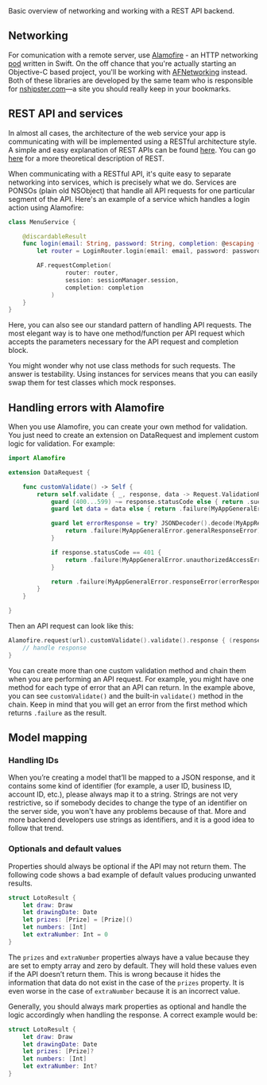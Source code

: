 <div class="markdown-output__summary">
  Basic overview of networking and working with a REST API backend.
</div>

## Networking
For comunication with a remote server, use [Alamofire](https://github.com/Alamofire/Alamofire) - an HTTP networking [pod](https://cocoapods.org/) written in Swift. On the off chance that you're actually starting an Objective-C based project, you'll be working with [AFNetworking](https://github.com/AFNetworking/AFNetworking) instead. Both of these libraries are developed by the same team who is responsible for [nshipster.com](http://nshipster.com/)—a site you should really keep in your bookmarks.

## REST API and services
In almost all cases, the architecture of the web service your app is communicating with will be implemented using a RESTful architecture style. A simple and easy explanation of REST APIs can be found [here](http://searchsoa.techtarget.com/definition/REST). You can go [here](https://en.wikipedia.org/wiki/Representational_state_transfer) for a more theoretical description of REST.

When communicating with a RESTful API, it's quite easy to separate networking into services, which is precisely what we do. Services are PONSOs (plain old NSObject) that handle all API requests for one particular segment of the API. Here's an example of a service which handles a login action using Alamofire:

```swift
class MenuService {

    @discardableResult
    func login(email: String, password: String, completion: @escaping (AFResult<Void>) -> Void) {
        let router = LoginRouter.login(email: email, password: password)

        AF.requestCompletion(
                router: router,
                session: sessionManager.session,
                completion: completion
            )
    }
}
```

Here, you can also see our standard pattern of handling API requests. The most elegant way is to have one method/function per API request which accepts the parameters necessary for the API request and completion block.

You might wonder why not use class methods for such requests. The answer is testability. Using instances for services means that you can easily swap them for test classes which mock responses.

## Handling errors with Alamofire

When you use Alamofire, you can create your own method for validation. You just need to create an extension on DataRequest and implement custom logic for validation. For example:

```swift
import Alamofire

extension DataRequest {

    func customValidate() -> Self {
        return self.validate { _, response, data -> Request.ValidationResult in
            guard (400...599) ~= response.statusCode else { return .success }
            guard let data = data else { return .failure(MyAppGeneralError.generalResponseError) }

            guard let errorResponse = try? JSONDecoder().decode(MyAppResponseError.self, from: data) else {
                return .failure(MyAppGeneralError.generalResponseError)
            }

            if response.statusCode == 401 {
                return .failure(MyAppGeneralError.unauthorizedAccessError(errorResponse))
            }

            return .failure(MyAppGeneralError.responseError(errorResponse))
        }
    }

}
```

Then an API request can look like this:

```swift
Alamofire.request(url).customValidate().validate().response { (response) in
	// handle response
}
```

You can create more than one custom validation method and chain them when you are performing an API request. For example, you might have one method for each type of error that an API can return. In the example above, you can see `customValidate()` and the built-in `validate()` method in the chain. Keep in mind that you will get an error from the first method which returns `.failure` as the result.

## Model mapping
### Handling IDs

When you’re creating a model that’ll be mapped to a JSON response, and it contains some kind of identifier (for example, a user ID, business ID, account ID, etc.), please always map it to a string. Strings are not very restrictive, so if somebody decides to change the type of an identifier on the server side, you won't have any problems because of that. More and more backend developers use strings as identifiers, and it is a good idea to follow that trend.

### Optionals and default values

Properties should always be optional if the API may not return them. The following code shows a bad example of default values producing unwanted results.

```swift
struct LotoResult {
    let draw: Draw
    let drawingDate: Date
    let prizes: [Prize] = [Prize]()
    let numbers: [Int]
    let extraNumber: Int = 0
}
```

The `prizes` and `extraNumber` properties always have a value because they are set to empty array and zero by default. They will hold these values even if the API doesn’t return them. This is wrong because it hides the information that data do not exist in the case of the `prizes` property. It is even worse in the case of `extraNumber` because it is an incorrect value.

Generally, you should always mark properties as optional and handle the logic accordingly when handling the response. A correct example would be:

```swift
struct LotoResult {
    let draw: Draw
    let drawingDate: Date
    let prizes: [Prize]?
    let numbers: [Int]
    let extraNumber: Int?
}
```
